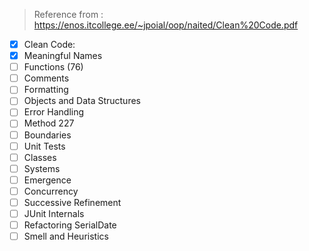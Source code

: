 > Reference from : https://enos.itcollege.ee/~jpoial/oop/naited/Clean%20Code.pdf
 

- [x] Clean Code: 
- [x] Meaningful Names
- [ ] Functions (76)
- [ ] Comments
- [ ] Formatting
- [ ] Objects and Data Structures
- [ ] Error Handling
- [ ] Method 227
- [ ] Boundaries
- [ ] Unit Tests
- [ ] Classes
- [ ] Systems
- [ ] Emergence
- [ ] Concurrency
- [ ] Successive Refinement
- [ ] JUnit Internals
- [ ] Refactoring SerialDate
- [ ] Smell and Heuristics

<!--stackedit_data:
eyJoaXN0b3J5IjpbLTE0MDIzNTYxMDYsLTQxMTI2MDEwLDEzOT
E0NjI5NjYsMTQ5ODA2ODIzM119
-->